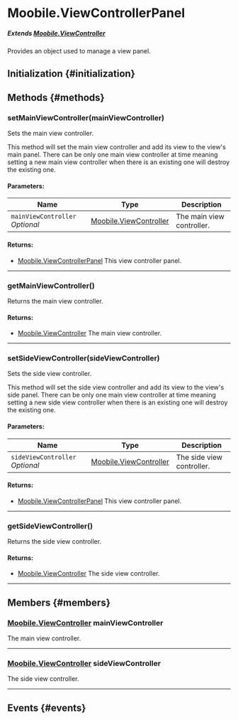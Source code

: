 Moobile.ViewControllerPanel
================================================================================

##### Extends [Moobile.ViewController](../ViewController/ViewController.md)

Provides an object used to manage a view panel.

Initialization {#initialization}
--------------------------------------------------------------------------------

Methods {#methods}
--------------------------------------------------------------------------------

### setMainViewController(mainViewController)

Sets the main view controller.

This method will set the main view controller and add its view to the
view's main panel. There can be only one main view controller at time
meaning setting a new main view controller when there is an existing one
will destroy the existing one.

#### Parameters:

Name  | Type | Description
----- | ---- | -----------
`mainViewController` *Optional* | [Moobile.ViewController](../ViewController/ViewController.md) | The main view controller.

#### Returns:

- [Moobile.ViewControllerPanel](../ViewController/ViewControllerPanel.md) This view controller panel.


-----

### getMainViewController()

Returns the main view controller.


#### Returns:

- [Moobile.ViewController](../ViewController/ViewController.md) The main view controller.


-----

### setSideViewController(sideViewController)

Sets the side view controller.

This method will set the side view controller and add its view to the
view's side panel. There can be only one main view controller at time
meaning setting a new side view controller when there is an existing one
will destroy the existing one.

#### Parameters:

Name  | Type | Description
----- | ---- | -----------
`sideViewController` *Optional* | [Moobile.ViewController](../ViewController/ViewController.md) | The side view controller.

#### Returns:

- [Moobile.ViewControllerPanel](../ViewController/ViewControllerPanel.md) This view controller panel.


-----

### getSideViewController()

Returns the side view controller.


#### Returns:

- [Moobile.ViewController](../ViewController/ViewController.md) The side view controller.


-----


Members {#members}
--------------------------------------------------------------------------------

### [Moobile.ViewController](../ViewController/ViewController.md) mainViewController

The main view controller.

-----

### [Moobile.ViewController](../ViewController/ViewController.md) sideViewController

The side view controller.

-----


Events {#events}
--------------------------------------------------------------------------------